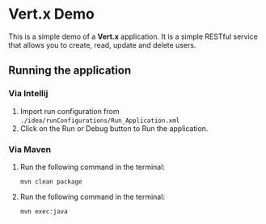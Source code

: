# Vert.x Demo

This is a simple demo of a **Vert.x** application. It is a simple RESTful service that allows you to create, read,
update and delete users.

## Running the application

### Via **Intellij**

1. Import run configuration from `./idea/runConfigurations/Run_Application.xml`
2. Click on the Run or Debug button to Run the application.

### Via **Maven**

1. Run the following command in the terminal:
    ```shell
    mvn clean package
    ```
2. Run the following command in the terminal:
    ```shell
    mvn exec:java
    ```
